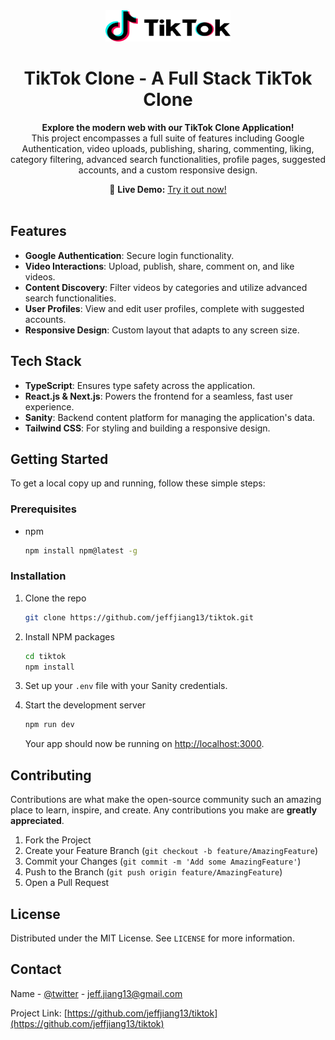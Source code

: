 

<div align="center">
  <a href="https://github.com/jeffjiang13/tiktok">
    <img src="utils/TikTok_logo.webp" alt="TikTok Logo" width="200" height="50" />
  </a>
</div>

<h1 align="center">TikTok Clone - A Full Stack TikTok Clone</h1>

<p align="center">
  <strong>Explore the modern web with our TikTok Clone Application!</strong><br>
  This project encompasses a full suite of features including Google Authentication, video uploads, publishing, sharing, commenting, liking, category filtering, advanced search functionalities, profile pages, suggested accounts, and a custom responsive design.
</p>

<div align="center">
  👋 <strong>Live Demo:</strong> <a href="https://jj-tiktok.vercel.app/">Try it out now!</a>
</div>

<br />

## Features

- **Google Authentication**: Secure login functionality.
- **Video Interactions**: Upload, publish, share, comment on, and like videos.
- **Content Discovery**: Filter videos by categories and utilize advanced search functionalities.
- **User Profiles**: View and edit user profiles, complete with suggested accounts.
- **Responsive Design**: Custom layout that adapts to any screen size.

## Tech Stack

- **TypeScript**: Ensures type safety across the application.
- **React.js & Next.js**: Powers the frontend for a seamless, fast user experience.
- **Sanity**: Backend content platform for managing the application's data.
- **Tailwind CSS**: For styling and building a responsive design.

## Getting Started

To get a local copy up and running, follow these simple steps:

### Prerequisites

- npm
  ```sh
  npm install npm@latest -g
  ```

### Installation

1. Clone the repo
   ```sh
   git clone https://github.com/jeffjiang13/tiktok.git
   ```
2. Install NPM packages
   ```sh
   cd tiktok
   npm install
   ```
3. Set up your `.env` file with your Sanity credentials.

4. Start the development server
   ```sh
   npm run dev
   ```
   Your app should now be running on [http://localhost:3000](http://localhost:3000).

## Contributing

Contributions are what make the open-source community such an amazing place to learn, inspire, and create. Any contributions you make are **greatly appreciated**.

1. Fork the Project
2. Create your Feature Branch (`git checkout -b feature/AmazingFeature`)
3. Commit your Changes (`git commit -m 'Add some AmazingFeature'`)
4. Push to the Branch (`git push origin feature/AmazingFeature`)
5. Open a Pull Request

## License

Distributed under the MIT License. See `LICENSE` for more information.

## Contact

Name - [@twitter](https://twitter.com/jeffjiang9) - jeff.jiang13@gmail.com

Project Link: [https://github.com/jeffjiang13/tiktok](https://github.com/jeffjiang13/tiktok)
